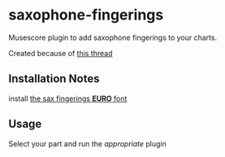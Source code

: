 # saxophone-fingerings
Musescore plugin to add saxophone fingerings to your charts.

Created because of [this thread](https://musescore.org/en/node/310327)

## Installation Notes
install [the sax fingerings **EURO** font](https://musescore.org/sites/musescore.org/files/2020-09/SaxophoneTablature.zip)

## Usage
Select your part and run the _appropriate_ plugin
